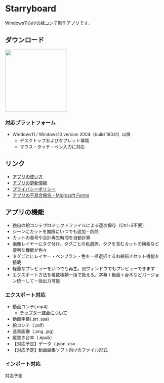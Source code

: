 # Starryboard 

Windows11向けの絵コンテ制作アプリです。

## ダウンロード

<a href="https://apps.microsoft.com/detail/9pn1wkv4cglj?cid=github_io_about&mode=direct">
	<img src="https://get.microsoft.com/images/ja%20dark.svg" width="200"/>
</a>

### 対応プラットフォーム

* Windows11 / Windows10 version 2004（build 19041）以降 
  * デスクトップおよびタブレット環境
  * マウス・タッチ・ペン入力に対応

## リンク

* [アプリの使い方](/starryboard/features/v0)
* [アプリの更新情報](/starryboard/updates)
* [プライバシーポリシー](/starryboard/privacy-policy)
* [アプリの不具合報告 - Microsoft Forms](https://forms.microsoft.com/Pages/ResponsePage.aspx?id=DQSIkWdsW0yxEjajBLZtrQAAAAAAAAAAAAZAAObntfNURDJFOUJGU0pZRVM5SVNXUTU3SE5RNFA5MS4u)



## アプリの機能

* 独自の絵コンテプロジェクトファイルによる逐次保存（Ctrl+S不要）
* シーンにカットを無限にいつでも追加・削除
* カットの番号や合計再生時間を自動計算
* 画像レイヤーにタグ付け。タグごとの色選択、タグを含むカットの検索など便利な機能が色々
* タグごとにレイヤー・ペンブラシ・色を一括選択するお絵描きセット機能を搭載
* 軽量なプレビューをいつでも再生。別ウィンドウでもプレビューできます
* エクスポート方法を複数種類一括で扱える。字幕＋動画＋台本などバージョン統一して一括出力可能

### エクスポート対応

* 動画コンテ(.mp4)
  * [チャプター結合について](/starryboard/features/v0/merge-video-and-chapters)
* 動画字幕(.srt .ssa)
* 絵コンテ（.pdf）
* 連番画像（.png .jpg）
* 縦書き台本（.epub）
* 【対応予定】データ（.json .csv
* 【対応予定】動画編集ソフト向けのファイル形式

### インポート対応

対応予定



